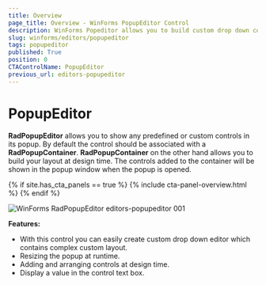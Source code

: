 ```yaml
---
title: Overview
page_title: Overview - WinForms PopupEditor Control
description: WinForms Popeditor allows you to build custom drop down controls. 
slug: winforms/editors/popupeditor
tags: popupeditor
published: True
position: 0
CTAControlName: PopupEditor
previous_url: editors-popupeditor
---
```


# PopupEditor

__RadPopupEditor__ allows you to show any predefined or custom controls in its popup. By default the control should be associated with a __RadPopupContainer__. __RadPopupContainer__ on the other hand allows you to build your layout at design time. The controls added to the container will be shown in the popup window when the popup is opened.

{% if site.has_cta_panels == true %}
{% include cta-panel-overview.html %}
{% endif %}

![WinForms RadPopupEditor editors-popupeditor 001](images/editors-popupeditor001.png)

__Features:__

* With this control you can easily create custom drop down editor which contains complex custom layout.
* Resizing the popup at runtime.
* Adding and arranging controls at design time.
* Display a value in the control text box.

